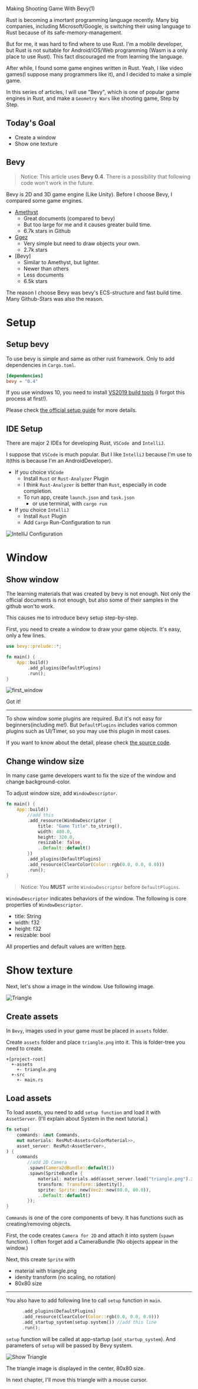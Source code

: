 
Making Shooting Game With Bevy(1)

Rust is becoming a imortant programming language recently. Many big companies, including Microsoft/Google, is switching their using language to Rust because of its safe-memory-management. 

But for me, it was hard to find where to use Rust. I'm a mobile developer, but Rust is not suitable for Android/iOS/Web programming (Wasm is a only place to use Rust). This fact discouraged me from learning the language.

After while, I found some game engines written in Rust. Yeah, I like video games(I suppose many programmers like it), and I decided to make a simple game.

In this series of articles, I will use "Bevy", which is one of popular game engines in Rust, and make a `Geometry Wars` like shooting game, Step by Step.

<!-- more -->

## Today's Goal

* Create a window
* Show one texture

## Bevy

> Notice: This article uses **Bevy 0.4**. There is a possibility that following code won't work in the future.

Bevy is 2D and 3D game engine (Like Unity). Before I choose Bevy, I compared some game engines.

* [Amethyst](https://amethyst.rs/)
  * Great documents (compared to bevy)
  * But too large for me and it causes greater build time.
  * 6.7k stars in Github
* [Ggez](https://ggez.rs/)
  * Very simple but need to draw objects your own.
  * 2.7k stars
* [Bevy]
  * Similar to Amethyst, but lighter.
  * Newer than others
  * Less documents
  * 6.5k stars

The reason I choose Bevy was bevy's ECS-structure and fast build time. Many Github-Stars was also the reason.

# Setup

## Setup bevy

To use bevy is simple and same as other rust framework.  Only to add dependencies in `Cargo.toml`.

```toml
[dependencies]
bevy = "0.4"
```

If you use windows 10, you need to install [VS2019 build tools](https://visualstudio.microsoft.com/thank-you-downloading-visual-studio/?sku=BuildTools&rel=16)  (I forgot this process at first!).

Please check [the official setup guide](https://bevyengine.org/learn/book/getting-started/setup/) for more details.

## IDE Setup

There are major 2 IDEs for developing Rust, `VSCode `and `IntelliJ`.

I suppose that `VSCode` is much popular. But I like `IntelliJ` because I'm use to it(this is because I'm an AndroidDeveloper). 

* If you choice `VSCode`
  * Install `Rust` or `Rust-Analyzer` Plugin
  * I think `Rust-Analyzer` is better than `Rust`, especially in code completion.
  * To run app, create `launch.json` and `task.json`
    * or use terminal, with `cargo run` 
* If you choice `IntelliJ`
  * Install `Rust` Plugin
  * Add `Cargo` Run-Configuration to run
  
![IntelliJ Configuration](images/tutorial01_configuration.png)

# Window

## Show window

The learning materials that was created by bevy is not enough. Not only the official documents is not enough, but also some of their samples in the github won'to work.

This causes me to introduce bevy setup step-by-step.

First, you need to create a window to draw your game objects. It's easy, only a few lines.

```rust
use bevy::prelude::*;

fn main() {
    App::build()
        .add_plugins(DefaultPlugins)
        .run();
}
```

![first_window](images/tutorial01_window.png)

Got it!

----------------------

To show window some plugins are required. But it's not easy for beginners(including me!). But `DefaultPlugins` includes varios common plugins such as UI/Timer, so you may use this plugin in most cases.

If you want to know about the detail, please check [the source code](https://docs.rs/bevy_internal/0.4.0/src/bevy_internal/default_plugins.rs.html).

## Change window size

In many case game developers want to fix the size of the window and change background-color.

To adjust window size, add `WindowDescriptor`.

```rust
fn main() {
    App::build()
        //add this    
        .add_resource(WindowDescriptor {
            title: "Game Title".to_string(),
            width: 480.0,
            height: 320.0,
            resizable: false,
            ..Default::default()
        })
        .add_plugins(DefaultPlugins)
        .add_resource(ClearColor(Color::rgb(0.0, 0.0, 0.0)))
        .run();
}
```

> Notice: You **MUST** write `WindowDescriptor` before `DefaultPlugins`.

`WindowDescriptor` indicates behaviors of the window. The following is core properties of `WindowDescriptor`.

* title: String
* width: f32
* height: f32
* resizable: bool

All properties and default values are written [here](https://docs.rs/bevy_window/0.4.0/src/bevy_window/window.rs.html#335).


# Show texture

Next, let's show a image in the window. Use following image.

![Triangle](../assets/triangle.png)

## Create assets

In `Bevy`, images used in your game must be placed in `assets` folder.

Create `assets` folder and place `triangle.png` into it. This is folder-tree you need to create.

```
+[project-root]
  +-assets
    +- triangle.png
  +-src
    +- main.rs
```

## Load assets

To load assets, you need to add `setup function` and load it with `AssetServer`. (I'll explain about System in the next tutorial.)

```rust
fn setup(
    commands: &mut Commands,
    mut materials: ResMut<Assets<ColorMaterial>>,
    asset_server: ResMut<AssetServer>,
) {
    commands
        //add 2D Camera    
        .spawn(Camera2dBundle::default())
        .spawn(SpriteBundle {
            material: materials.add(asset_server.load("triangle.png").into()),
            transform: Transform::identity(),
            sprite: Sprite::new(Vec2::new(80.0, 80.0)),
            ..Default::default()
        });
}
```

`Commands` is one of the core components of bevy. It has functions such as creating/removing objects.

First, the code creates `Camera for 2D` and attach it into system (`spawn` function). I often forget add a CameraBundle (No objects appear in the window.)

Next, this create `Sprite` with

 * material with triangle.png
 * idenity transform (no scaling, no rotation)
 * 80x80 size

---------------------

You also have to add following line to call `setup` function in `main`.

```rust
      .add_plugins(DefaultPlugins)
      .add_resource(ClearColor(Color::rgb(0.0, 0.0, 0.0)))
      .add_startup_system(setup.system()) //add this line
      .run();
```

`setup` function will be called at app-startup (`add_startup_system`). And parameters of `setup` will be passed by Bevy system.

![Show Triangle](./images/tutorial01_triangle.png)

The triangle image is displayed in the center, 80x80 size.

In next chapter, I'll move this triangle with a mouse cursor.




